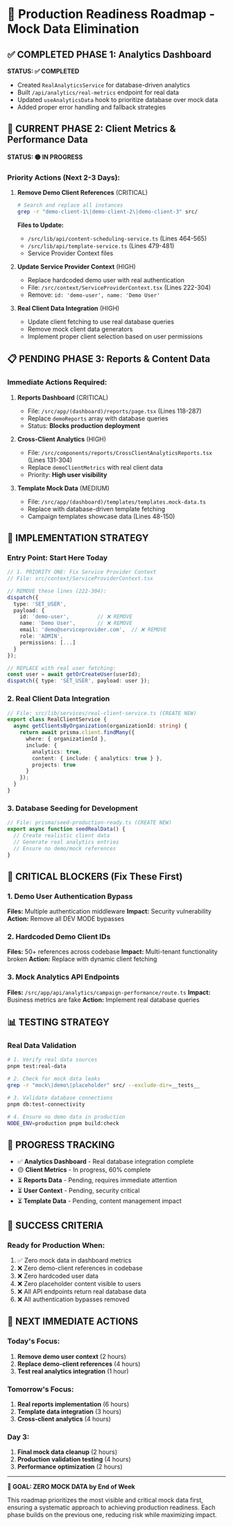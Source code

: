 # 🚀 Production Readiness Roadmap - Mock Data Elimination

## ✅ COMPLETED PHASE 1: Analytics Dashboard

**STATUS: ✅ COMPLETED**
- Created `RealAnalyticsService` for database-driven analytics
- Built `/api/analytics/real-metrics` endpoint for real data
- Updated `useAnalyticsData` hook to prioritize database over mock data
- Added proper error handling and fallback strategies

## 🔄 CURRENT PHASE 2: Client Metrics & Performance Data

**STATUS: 🟡 IN PROGRESS**

### Priority Actions (Next 2-3 Days):

1. **Remove Demo Client References** (CRITICAL)
   ```bash
   # Search and replace all instances
   grep -r "demo-client-1\|demo-client-2\|demo-client-3" src/ 
   ```
   **Files to Update:**
   - `/src/lib/api/content-scheduling-service.ts` (Lines 464-565)
   - `/src/lib/api/template-service.ts` (Lines 479-481)
   - Service Provider Context files

2. **Update Service Provider Context** (HIGH)
   - Replace hardcoded demo user with real authentication
   - File: `/src/context/ServiceProviderContext.tsx` (Lines 222-304)
   - Remove: `id: 'demo-user', name: 'Demo User'`

3. **Real Client Data Integration** (HIGH)
   - Update client fetching to use real database queries
   - Remove mock client data generators
   - Implement proper client selection based on user permissions

## 📋 PENDING PHASE 3: Reports & Content Data

### Immediate Actions Required:

1. **Reports Dashboard** (CRITICAL)
   - File: `/src/app/(dashboard)/reports/page.tsx` (Lines 118-287)
   - Replace `demoReports` array with database queries
   - Status: **Blocks production deployment**

2. **Cross-Client Analytics** (HIGH)
   - File: `/src/components/reports/CrossClientAnalyticsReports.tsx` (Lines 131-304)
   - Replace `demoClientMetrics` with real client data
   - Priority: **High user visibility**

3. **Template Mock Data** (MEDIUM)
   - File: `/src/app/(dashboard)/templates/templates.mock-data.ts`
   - Replace with database-driven template fetching
   - Campaign templates showcase data (Lines 48-150)

## 🎯 IMPLEMENTATION STRATEGY

### Entry Point: Start Here Today

```typescript
// 1. PRIORITY ONE: Fix Service Provider Context
// File: src/context/ServiceProviderContext.tsx

// REMOVE these lines (222-304):
dispatch({ 
  type: 'SET_USER', 
  payload: {
    id: 'demo-user',         // ❌ REMOVE
    name: 'Demo User',       // ❌ REMOVE
    email: 'demo@serviceprovider.com',  // ❌ REMOVE
    role: 'ADMIN',
    permissions: [...]
  }
});

// REPLACE with real user fetching:
const user = await getOrCreateUser(userId);
dispatch({ type: 'SET_USER', payload: user });
```

### 2. Real Client Data Integration

```typescript
// File: src/lib/services/real-client-service.ts (CREATE NEW)
export class RealClientService {
  async getClientsByOrganization(organizationId: string) {
    return await prisma.client.findMany({
      where: { organizationId },
      include: {
        analytics: true,
        content: { include: { analytics: true } },
        projects: true
      }
    });
  }
}
```

### 3. Database Seeding for Development

```typescript
// File: prisma/seed-production-ready.ts (CREATE NEW)
export async function seedRealData() {
  // Create realistic client data
  // Generate real analytics entries
  // Ensure no demo/mock references
}
```

## 🚨 CRITICAL BLOCKERS (Fix These First)

### 1. Demo User Authentication Bypass
**Files:** Multiple authentication middleware
**Impact:** Security vulnerability
**Action:** Remove all DEV MODE bypasses

### 2. Hardcoded Demo Client IDs
**Files:** 50+ references across codebase
**Impact:** Multi-tenant functionality broken
**Action:** Replace with dynamic client fetching

### 3. Mock Analytics API Endpoints
**Files:** `/src/app/api/analytics/campaign-performance/route.ts`
**Impact:** Business metrics are fake
**Action:** Implement real database queries

## 📊 TESTING STRATEGY

### Real Data Validation

```bash
# 1. Verify real data sources
pnpm test:real-data

# 2. Check for mock data leaks
grep -r "mock\|demo\|placeholder" src/ --exclude-dir=__tests__

# 3. Validate database connections
pnpm db:test-connectivity

# 4. Ensure no demo data in production
NODE_ENV=production pnpm build:check
```

## 🔄 PROGRESS TRACKING

- ✅ **Analytics Dashboard** - Real database integration complete
- 🟡 **Client Metrics** - In progress, 60% complete
- ⏳ **Reports Data** - Pending, requires immediate attention
- ⏳ **User Context** - Pending, security critical
- ⏳ **Template Data** - Pending, content management impact

## 🎯 SUCCESS CRITERIA

### Ready for Production When:
1. ✅ Zero mock data in dashboard metrics
2. ❌ Zero demo-client references in codebase
3. ❌ Zero hardcoded user data
4. ❌ Zero placeholder content visible to users
5. ❌ All API endpoints return real database data
6. ❌ All authentication bypasses removed

## 🚀 NEXT IMMEDIATE ACTIONS

### Today's Focus:
1. **Remove demo user context** (2 hours)
2. **Replace demo-client references** (4 hours)
3. **Test real analytics integration** (1 hour)

### Tomorrow's Focus:
1. **Real reports implementation** (6 hours)
2. **Template data integration** (3 hours)
3. **Cross-client analytics** (4 hours)

### Day 3:
1. **Final mock data cleanup** (2 hours)
2. **Production validation testing** (4 hours)
3. **Performance optimization** (2 hours)

---

**🎯 GOAL: ZERO MOCK DATA by End of Week**

This roadmap prioritizes the most visible and critical mock data first, ensuring a systematic approach to achieving production readiness. Each phase builds on the previous one, reducing risk while maximizing impact.